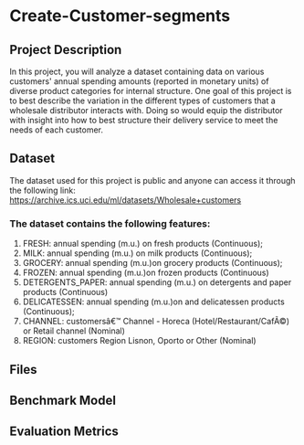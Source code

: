 # Create-Customer-segments 

## Project Description 
In this project, you will analyze a dataset containing data on various customers' annual spending amounts (reported in monetary units) of diverse product categories for internal structure. One goal of this project is to best describe the variation in the different types of customers that a wholesale distributor interacts with. Doing so would equip the distributor with insight into how to best structure their delivery service to meet the needs of each customer.


## Dataset 
The dataset used for this project is public and anyone can access it through the following link:
https://archive.ics.uci.edu/ml/datasets/Wholesale+customers
### The dataset contains the following features:
1) FRESH: annual spending (m.u.) on fresh products (Continuous); 
2) MILK: annual spending (m.u.) on milk products (Continuous); 
3) GROCERY: annual spending (m.u.)on grocery products (Continuous); 
4) FROZEN: annual spending (m.u.)on frozen products (Continuous) 
5) DETERGENTS_PAPER: annual spending (m.u.) on detergents and paper products (Continuous) 
6) DELICATESSEN: annual spending (m.u.)on and delicatessen products (Continuous); 
7) CHANNEL: customersâ€™ Channel - Horeca (Hotel/Restaurant/CafÃ©) or Retail channel (Nominal) 
8) REGION: customers Region Lisnon, Oporto or Other (Nominal) 

## Files 


## Benchmark Model


## Evaluation Metrics
